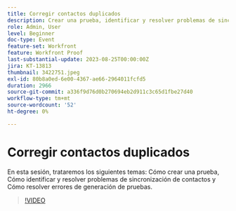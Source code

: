 ```yaml
---
title: Corregir contactos duplicados
description: Crear una prueba, identificar y resolver problemas de sincronización de contactos y resolver errores de generación de pruebas.
role: Admin, User
level: Beginner
doc-type: Event
feature-set: Workfront
feature: Workfront Proof
last-substantial-update: 2023-08-25T00:00:00Z
jira: KT-13813
thumbnail: 3422751.jpeg
exl-id: 80b8a0ed-6e00-4367-ae66-2964011fcfd5
duration: 2966
source-git-commit: a336f9d76d0b270694eb2d911c3c65d1fbe27d40
workflow-type: tm+mt
source-wordcount: '52'
ht-degree: 0%

---
```


# Corregir contactos duplicados

En esta sesión, trataremos los siguientes temas: Cómo crear una prueba, Cómo identificar y resolver problemas de sincronización de contactos y Cómo resolver errores de generación de pruebas.

>[!VIDEO](https://video.tv.adobe.com/v/3422751/?learn=on)
